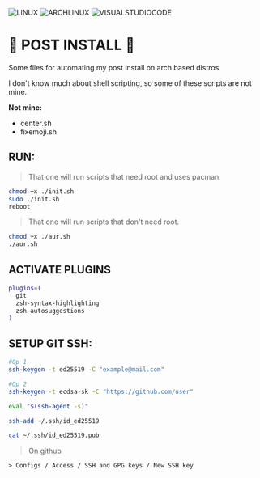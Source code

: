 ![LINUX](https://img.shields.io/static/v1?label=SHELL&labelColor=f29f00&message=SH&color=000000&logo=linux&logoColor=ffffff&style=flat-square) ![ARCHLINUX](https://img.shields.io/static/v1?label=POST&labelColor=21dfb3&message=INSTALL&color=000000&logo=ARCHLINUX&logoColor=ffffff&style=flat-square) ![VISUALSTUDIOCODE](https://img.shields.io/static/v1?label=VSCODE&labelColor=2136df&message=EXTENSIONS&color=000000&logo=VISUALSTUDIOCODE&logoColor=ffffff&style=flat-square)

# 🤖 POST INSTALL 🤖

Some files for automating my post install on arch based distros.

I don't know much about shell scripting, so some of these scripts are not mine.

**Not mine:**

- center.sh
- fixemoji.sh

## RUN:

> That one will run scripts that need root and uses pacman.

```sh
chmod +x ./init.sh
sudo ./init.sh
reboot
```

> That one will run scripts that don't need root.

```bash
chmod +x ./aur.sh
./aur.sh
```

## ACTIVATE PLUGINS

```sh
plugins=(
  git
  zsh-syntax-highlighting
  zsh-autosuggestions
)
```

## SETUP GIT SSH:

```sh
#Op 1
ssh-keygen -t ed25519 -C "example@mail.com"

#Op 2
ssh-keygen -t ecdsa-sk -C "https://github.com/user"

eval "$(ssh-agent -s)"

ssh-add ~/.ssh/id_ed25519

cat ~/.ssh/id_ed25519.pub

```

> On github

```
> Configs / Access / SSH and GPG keys / New SSH key
```

